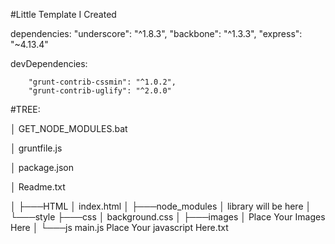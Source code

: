 #Little Template I Created

dependencies:
		"underscore": "^1.8.3",
		"backbone": "^1.3.3",
		"express": "~4.13.4"

devDependencies:


		"grunt-contrib-cssmin": "^1.0.2",
		"grunt-contrib-uglify": "^2.0.0"
	

#TREE:

│   GET_NODE_MODULES.bat

│   gruntfile.js

│   package.json

│   Readme.txt

│
├───HTML
│       index.html
│
├───node_modules
│       library will be here
│
└───style
    ├───css
    │       background.css
    │
    ├───images
    │       Place Your Images Here
    │
    └───js
            main.js
            Place Your javascript Here.txt
